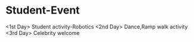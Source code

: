 # Student-Event
<1st Day> Student activity-Robotics
<2nd Day> Dance,Ramp walk activity
<3rd Day> Celebrity welcome
